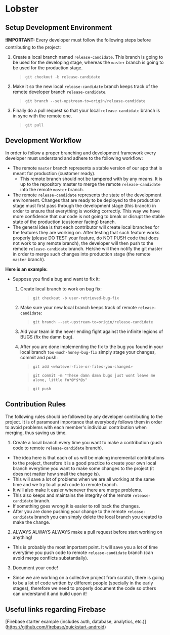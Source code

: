 # Lobster


## Setup Development Environment

:exclamation:**IMPORTANT:** Every developer must follow the following steps before contributing to the project:

1. Create a local branch named `release-candidate`. This branch is going to be used for the developing stage, whereas the `master` branch is going to be used for the production stage.

    > `git checkout -b release-candidate`

2. Make it so the new local `release-candidate` branch keeps track of the remote developer branch `release-candidate`.

    > `git branch --set-upstream-to=origin/release-candidate`

3. Finally do a pull request so that your local `release-candidate` branch is in sync with the remote one.

    > `git pull`


## Development Workflow

In order to follow a proper branching and development framework every developer must understand and adhere to the following workflow:

* The remote `master` branch represents a stable version of our app that is meant for production (customer ready).
    * This remote branch should not be tampered with by any means. It is up to the repository master to merge the remote `release-candidate` into the remote `master` branch.
* The remote `release-candidate` represents the state of the development environment. Changes that are ready to be deployed to the production stage must first pass through the development stage (this branch) in order to ensure that everything is working correctly. This way we have more confidence that our code is not going to break or disrupt the stable state of the production (customer facing) branch.
* The general idea is that each contributor will create local branches for the features they are working on. After testing that such feature works properly (please DO TEST your feature, do NOT PUSH code that does not work to any remote branch), the developer will then push to the remote `release-candidate` branch. He/she will then notify the git master in order to merge such changes into production stage (the remote `master` branch).

**Here is an example:**

* Suppose you find a bug and want to fix it:
    1. Create local branch to work on bug fix:

        > `git checkout -b user-retrieved-bug-fix`

    2. Make sure your new local branch keeps track of remote `release-candidate`:

        > `git branch --set-upstream-to=origin/release-candidate`

    2. Aid your team in the never ending fight against the infinite legions of BUGS (fix the damn bug).
    3. After you are done implementing the fix to the bug you found in your local branch `too-much-honey-bug-fix` simply stage your changes, commit and push:

        > `git add <whatever-file-or-files-you-changed>`

        > `git commit -m "These damn damn bugs just wont leave me alone, little fu*@*$*@s"`

        > `git push`

## Contribution Rules

The following rules should be followed by any developer contributing to the project. It is of paramount importance that everybody follows them in order to avoid problems with each member's individual contribution when merging, thus saving us time.

1. Create a local branch every time you want to make a contribution (push code to remote `release-candidate` branch).
  * The idea here is that each of us will be making incremental contributions to the project, therefore it is a good practice to create your own local branch everytime you want to make some changes to the project (it does not matter how small the change is).
  * This will save a lot of problems when we are all working at the same time and we try to all push code to remote branch.
  *  It will also make it easier whenever there are merge problems.
  *  This also keeps and maintains the integrity of the remote `release-candidate` branch.
  *  If something goes wrong it is easier to roll back the changes.
  *  After you are done pushing your change to the remote `release-candidate` branch you can simply delete the local branch you created to make the change.
2.   ALWAYS ALWAYS ALWAYS make a pull request before start working on anything!
  * This is probably the most important point. It will save you a lot of time everytime you push code to remote `release-candidate` branch (can avoid merge conflicts substantially).
3. Document your code!
  * Since we are working on a collective project from scratch, there is going to be a lot of code written by different people (specially in the early stages), therefore we need to properly document the code so others can understand it and build upon it!

## Useful links regarding Firebase
[Firebase starter example (includes auth, database, analytics, etc.)] (https://github.com/firebase/quickstart-android)

